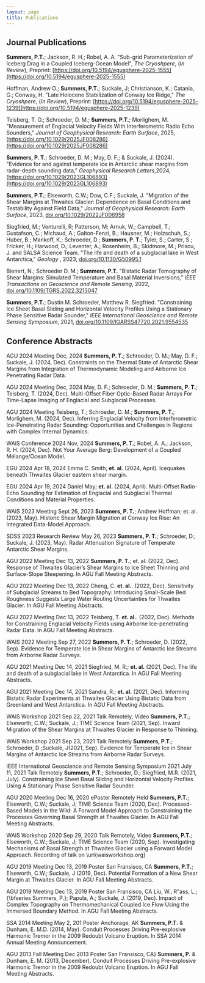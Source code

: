 ```yaml
---
layout: page
title: Publications
---
```

## Journal Publications

**Summers, P.T.**; Jackson, R. H.; Robel, A. A. "Sub-grid Parameterization of Iceberg Drag in a Coupled Iceberg-Ocean Model", _The Cryoshpere_, (_In Review_), Preprint: [https://doi.org/10.5194/egusphere-2025-1555](https://doi.org/10.5194/egusphere-2025-1555)

Hoffman, Andrew O.; **Summers, P.T.**; Suckale, J; Christianson, K.; Catania, G.; Conway, H. "Late Holocene Stabilization of Conway Ice Ridge," _The Cryoshpere_, (_In Review_), Preprint: [https://doi.org/10.5194/egusphere-2025-1239](https://doi.org/10.5194/egusphere-2025-1239)

Teisberg, T. O.; Schroeder, D. M.; **Summers, P.T.**; Morlighem, M. "Measurement of Englacial Velocity Fields With Interferometric Radio Echo Sounders," _Journal of Geophysical Research: Earth Surface_, 2025, [https://doi.org/10.1029/2025JF008286](https://doi.org/10.1029/2025JF008286)

**Summers, P. T.**; Schroeder, D. M.; May, D. F.; & Suckale, J. (2024). "Evidence for and against temperate ice in Antarctic shear margins from radar-depth sounding data," _Geophysical Research Letters_,2024, [https://doi.org/10.1029/2023GL106893](https://doi.org/10.1029/2023GL106893)

**Summers, P.T.**; Elseworth, C.W.; Dow, C.F.; Suckale, J. 
"Migration of the Shear Margins at Thwaites Glacier: Dependence on Basal Conditions and Testability Against Field Data," _Journal of Geophysical Research: Earth Surface_, 2023, [doi.org/10.1029/2022JF006958](https://doi.org/10.1029/2022JF006958) 

Siegfried, M.; Venturelli, R; Patterson, M; Arnuk, W.; Campbell, T.; Gustafson, C.; Michaud, A.; Galton-Fenzi, B.; Hausner, M.; Holzschuh, S.; Huber, B.; Mankoff, K.; Schroeder, D.; **Summers, P. T.**; Tyler, S.; Carter, S.; Fricker, H.; Harwood, D.; Leventer, A.; Rosenheim, B.; Skidmore, M.; Priscu, J. and SALSA Science Team. "The life and death of a subglacial lake in West Antarctica," _Geology_ , 2023, [doi.org/10.1130/G50995.1](https://doi.org/10.1130/G50995.1) 

Bienert, N.; Schroeder D. M.; **Summers, P.T.**
"Bistatic Radar Tomography of Shear Margins: Simulated Temperature and Basal Material Inversions," _IEEE Transactions on Geoscience and Remote Sensing_, 2022, [doi.org/10.1109/TGRS.2022.3213047](https://doi.org/10.1109/TGRS.2022.3213047) 

**Summers, P.T.**;  Dustin M. Schroeder, Matthew R. Siegfried. 
"Constraining Ice Sheet Basal Sliding and Horizontal Velocity Profiles Using a Stationary Phase Sensitive Radar Sounder," _IEEE International Geoscience and Remote Sensing Symposium_, 2021, [doi.org/10.1109/IGARSS47720.2021.9554535](https://doi.org/10.1109/IGARSS47720.2021.9554535)

## Conference Abstracts

AGU 2024 Meeting
Dec, 2024
**Summers, P. T.**; Schroeder, D. M.; May, D. F.; Suckale, J.  (2024, Dec). Constraints on the Thermal State of Antarctic Shear Margins from Integration of Thermodynamic Modeling and Airborne Ice Penetrating Radar Data.

AGU 2024 Meeting
Dec, 2024
May, D. F.; Schroeder, D. M.; **Summers, P. T.**; Teisberg, T. (2024, Dec).  Multi-Offset Fiber Optic-Based Radar Arrays For Time-Lapse Imaging of Englacial and Subglacial Processes.


AGU 2024 Meeting
Teisberg, T.; Schroeder, D. M.; **Summers, P. T.**; Morlighem, M. (2024, Dec). Inferring Englacial Velocity from Interferometric Ice-Penetrating Radar Sounding: Opportunities and Challenges in Regions with Complex Internal Dynamics.

WAIS Conference 2024
Nov, 2024
**Summers, P. T.**; Robel, A. A.; Jackson, R. H. (2024, Dec). Not Your Average Berg: Development of a Coupled Mélange/Ocean Model.


EGU 2024
Apr 18, 2024
Emma C. Smith; **et. al.** (2024, April). Icequakes beneath Thwaites Glacier eastern shear margin.


EGU 2024
Apr 19, 2024
Daniel May; **et. al.** (2024, April). Multi-Offset Radio-Echo Sounding for Estimation of Englacial and Subglacial Thermal Conditions and Material Properties.

WAIS 2023 Meeting
Sept 26, 2023
**Summers, P. T.**; Andrew Hoffman; et. al. (2023, May). Historic Shear Margin Migration at Conway Ice Rise: An Integrated Data-Model Approach.

SDSS 2023 Research Review
May 26, 2023
**Summers, P. T.**; Schroeder, D.; Suckale, J. (2023, May). Radar Attenuation Signature of Temperate Antarctic Shear Margins.

AGU 2022 Meeting
Dec 13, 2022
**Summers, P. T.**; et. al. (2022, Dec). Response of Thwaites Glacier’s Shear Margins to Ice Sheet Thinning and Surface-Slope Steepening. In AGU Fall Meeting Abstracts.

AGU 2022 Meeting
Dec 13, 2022
Cheng, C. **et. al.**. (2022, Dec). Sensitivity of Subglacial Streams to Bed Topography: Introducing Small-Scale Bed Roughness Suggests Large Water Routing Uncertainties for Thwaites Glacier. In AGU Fall Meeting Abstracts.

AGU 2022 Meeting
Dec 13, 2022
Teisberg, T. **et. al.**. (2022, Dec). Methods for Constraining Englacial Velocity Fields using Airborne Ice-penetrating Radar Data. In AGU Fall Meeting Abstracts.

WAIS 2022 Meeting
Sep 27, 2022
**Summers, P. T.**; Schroeder, D. (2022, Sep). Evidence for Temperate Ice in Shear Margins of Antarctic Ice Streams from Airborne Radar Surveys.

AGU 2021 Meeting
Dec 14, 2021
Siegfried, M. R.; **et. al.** (2021, Dec). The life and death of a subglacial lake in West Antarctica. In AGU Fall Meeting Abstracts.

AGU 2021 Meeting Dec 14, 2021
Sandra, R.; **et. al.** (2021, Dec). Informing Bistatic Radar Experiments at Thwaites Glacier Using Bistatic Data from Greenland and West Antarctica. In AGU Fall Meeting Abstracts.

WAIS Workshop 2021
Sep 22, 2021 Talk Remotely, Video
**Summers, P.T.**; Elseworth, C.W.; Suckale, J.; TIME Science Team (2021, Sep). Inward Migration of the Shear Margins at Thwaites Glacier in Response to Thinning.

WAIS Workshop 2021
Sep 23, 2021 Talk Remotely 
**Summers, P.T.**; Schroeder, D ;Suckale, J(2021, Sep). Evidence for Temperate Ice in Shear Margins of Antarctic Ice Streams from Airborne Radar Surveys.

IEEE International Geoscience and Remote Sensing Symposium 2021
July 11, 2021 Talk Remotely
**Summers, P.T.**; Schroeder, D.; Siegfried, M.R. (2021, July). Constraining Ice Sheet Basal Sliding and Horizontal Velocity Profiles Using A Stationary Phase Sensitive Radar Sounder.

AGU 2020 Meeting
Dec 16, 2020 ePoster Remotely Held
**Summers, P.T.**; Elseworth, C.W.; Suckale, J; TIME Science Team (2020, Dec). Processed-Based Models in the Wild: A Forward Model Approach to Constraining the Processes Governing Basal Strength at Thwaites Glacier. In AGU Fall Meeting Abstracts.

WAIS Workshop 2020
Sep 29, 2020 Talk Remotely, Video
**Summers, P.T.**; Elseworth, C.W.; Suckale, J; TIME Science Team (2020, Sep). Investigating Mechanisms of Basal Strength at Thwaites Glacier using a Forward Model Approach. Recording of talk on \url{waisworkshop.org}

AGU 2019 Meeting
Dec 13, 2019 Poster San Fransisco, CA
**Summers, P.T.**; Elseworth, C.W.; Suckale, J (2019, Dec). Potential Formation of a New Shear Margin at Thwaites Glacier. In AGU Fall Meeting Abstracts.

AGU 2019 Meeting
Dec 13, 2019 Poster San Fransisco, CA
Liu, W.; R\"ass, L.; {\bfseries Summers, P.}; Papula, A.; Suckale, J. (2019, Dec). Impact of Complex Topography on Thermomechanical Coupled Ice Flow Using the Immersed Boundary Method. In AGU Fall Meeting Abstracts.

SSA 2014 Meeting May 2, 201
Poster Anchorage, AK
**Summers, P.T.** & Dunham, E. M.D. (2014, May). Conduit Processes Driving Pre-explosive Harmonic Tremor in the 2009 Redoubt Volcano Eruption. In SSA 2014 Annual Meeting Announcement.

AGU 2013 Fall Meeting Dec 2013
Poster San Fransisco, CA}
**Summers, P.** & Dunham, E. M. (2013, December). Conduit Processes Driving Pre-explosive Harmonic Tremor in the 2009 Redoubt Volcano Eruption. In AGU Fall Meeting Abstracts.
